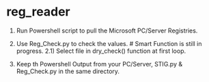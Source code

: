 # reg_reader

1) Run Powershell script to pull the Microsoft PC/Server Registries.

2) Use Reg_Check.py to check the values. # Smart Function is still in progress.
2.1) Select file in dry_check() function at first loop.

3) Keep th Powershell Output from your PC/Server, STIG.py & Reg_Check.py in the same directory.

